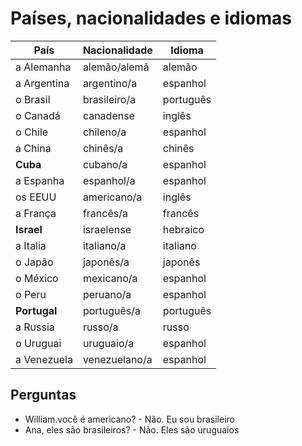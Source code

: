 # Países, nacionalidades e idiomas

| País        | Nacionalidade | Idioma    |
| --          | --            | --        |
| a Alemanha  | alemão/alemã  | alemão    |
| a Argentina | argentino/a   | espanhol  |
| o Brasil    | brasileiro/a  | português |
| o Canadá    | canadense     | inglês    |
| o Chile     | chileno/a     | espanhol  |
| a China     | chinês/a      | chinês    |
| **Cuba**    | cubano/a      | espanhol  |
| a Espanha   | espanhol/a    | espanhol  |
| os EEUU     | americano/a   | inglês    |
| a França    | francês/a     | francês   |
| **Israel**  | israelense    | hebraico  |
| a Italia    | italiano/a    | italiano  |
| o Japão     | japonês/a     | japonês   |
| o México    | mexicano/a    | espanhol  |
| o Peru      | peruano/a     | espanhol  |
| **Portugal**| português/a   | português |
| a Russia    | russo/a       | russo     |
| o Uruguai   | uruguaio/a    | espanhol  |
| a Venezuela | venezuelano/a | espanhol  |

## Perguntas

* William.você é americano? - Não. Eu sou brasileiro
* Ana, eles são brasileiros? - Não. Eles são uruguaios
